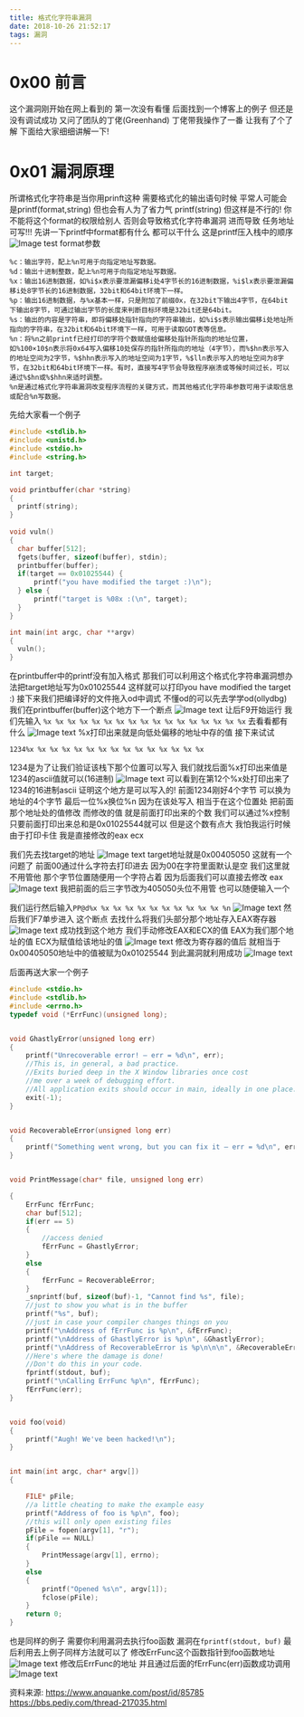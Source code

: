 ```yaml
---
title: 格式化字符串漏洞
date: 2018-10-26 21:52:17
tags: 漏洞
---
```

<strong><h1>0x00 前言</h1></strong>
这个漏洞刚开始在网上看到的 第一次没有看懂 后面找到一个博客上的例子 但还是没有调试成功 又问了团队的丁佬(Greenhand)
丁佬带我操作了一番 让我有了个了解 下面给大家细细讲解一下!
<strong><h1>0x01 漏洞原理</h1></strong>
所谓格式化字符串是当你用prinft这种 需要格式化的输出语句时候 平常人可能会是printf(format,string)
但也会有人为了省力气 printf(string) 但这样是不行的! 你不能将这个format的权限给别人 否则会导致格式化字符串漏洞 进而导致
任务地址可写!!!
先讲一下printf中format都有什么 都可以干什么
这是printf压入栈中的顺序
![Image test](https://p1.ssl.qhimg.com/t0163bde2c444318577.png)
format参数
```
%c：输出字符，配上%n可用于向指定地址写数据。
%d：输出十进制整数，配上%n可用于向指定地址写数据。
%x：输出16进制数据，如%i$x表示要泄漏偏移i处4字节长的16进制数据，%i$lx表示要泄漏偏移i处8字节长的16进制数据，32bit和64bit环境下一样。
%p：输出16进制数据，与%x基本一样，只是附加了前缀0x，在32bit下输出4字节，在64bit下输出8字节，可通过输出字节的长度来判断目标环境是32bit还是64bit。
%s：输出的内容是字符串，即将偏移处指针指向的字符串输出，如%i$s表示输出偏移i处地址所指向的字符串，在32bit和64bit环境下一样，可用于读取GOT表等信息。
%n：将%n之前printf已经打印的字符个数赋值给偏移处指针所指向的地址位置，如%100×10$n表示将0x64写入偏移10处保存的指针所指向的地址（4字节），而%$hn表示写入的地址空间为2字节，%$hhn表示写入的地址空间为1字节，%$lln表示写入的地址空间为8字节，在32bit和64bit环境下一样。有时，直接写4字节会导致程序崩溃或等候时间过长，可以通过%$hn或%$hhn来适时调整。
%n是通过格式化字符串漏洞改变程序流程的关键方式，而其他格式化字符串参数可用于读取信息或配合%n写数据。
```
先给大家看一个例子
```c++
#include <stdlib.h>
#include <unistd.h>
#include <stdio.h>
#include <string.h>

int target;

void printbuffer(char *string)
{ 
  printf(string);
}
 
void vuln()
{
  char buffer[512];
  fgets(buffer, sizeof(buffer), stdin);
  printbuffer(buffer);
  if(target == 0x01025544) {
      printf("you have modified the target :)\n");
  } else {
      printf("target is %08x :(\n", target);
  }
}

int main(int argc, char **argv)
{
  vuln();
}
```
在printbuffer中的printf没有加入格式 那我们可以利用这个格式化字符串漏洞想办法把target地址写为0x01025544 这样就可以打印you have modified the target :)
接下来我们把编译好的文件拖入od中调式 不懂od的可以先去学学od(ollydbg)
我们在printbuffer(buffer)这个地方下一个断点
![Image text](https://i.loli.net/2018/10/26/5bd32204b5542.png)
让后F9开始运行
我们先输入 ``%x %x %x %x %x %x %x %x %x %x %x %x %x %x %x %x %x`` 去看看都有什么
![Image text](https://i.loli.net/2018/10/26/5bd3225faed28.png)
%x打印出来就是向低处偏移的地址中存的值 接下来试试
```
1234%x %x %x %x %x %x %x %x %x %x %x %x %x %x %x
```
1234是为了让我们验证该栈下那个位置可以写入 我们就找后面%x打印出来值是1234的ascii值就可以(16进制)
![Image text](https://i.loli.net/2018/10/26/5bd322d16886a.png)
可以看到在第12个%x处打印出来了1234的16进制ascii 证明这个地方是可以写入的!
前面1234刚好4个字节 可以换为地址的4个字节 最后一位%x换位%n 因为在该处写入 相当于在这个位置处 把前面那个地址处的值修改 而修改的值
就是前面打印出来的个数 我们可以通过%x控制 只要前面打印出来总和是0x01025544就可以 但是这个数有点大 我怕我运行时候由于打印卡住 我是直接修改的eax ecx

我们先去找target的地址
![Image text](https://i.loli.net/2018/10/26/5bd3240170b5a.png)
target地址就是0x00405050 这就有一个问题了 前面00通过什么字符去打印进去 因为00在字符里面默认是空 我们这里就不用管他 那个字节位置随便用一个字符占着 因为后面我们可以直接去修改
eax
![Image text](https://i.loli.net/2018/10/26/5bd324b22c6be.png)
我把前面的后三字节改为405050头位不用管 也可以随便输入一个

我们运行然后输入``PP@d%x %x %x %x %x %x %x %x %x %x %x %n``
![Image text](https://i.loli.net/2018/10/26/5bd325a23a089.png)
然后我们F7单步进入 这个断点 去找什么将我们头部分那个地址存入EAX寄存器
![Image text](https://i.loli.net/2018/10/26/5bd3265905cdf.png)
成功找到这个地方 我们手动修改EAX和ECX的值 EAX为我们那个地址的值 ECX为赋值给该地址的值
![Image text](https://i.loli.net/2018/10/26/5bd326d534b55.png)
修改为寄存器的值后 就相当于0x00405050地址中的值被赋为0x01025544 到此漏洞就利用成功
![Image text](https://i.loli.net/2018/10/26/5bd3275c59970.png)

后面再送大家一个例子
```c++
#include <stdio.h>
#include <stdlib.h>
#include <errno.h>
typedef void (*ErrFunc)(unsigned long);


void GhastlyError(unsigned long err)
{
    printf("Unrecoverable error! – err = %d\n", err);
    //This is, in general, a bad practice.
    //Exits buried deep in the X Window libraries once cost
    //me over a week of debugging effort.
    //All application exits should occur in main, ideally in one place.
    exit(-1);
}


void RecoverableError(unsigned long err)
{
    printf("Something went wrong, but you can fix it – err = %d\n", err);
}


void PrintMessage(char* file, unsigned long err)

{
    ErrFunc fErrFunc;
    char buf[512];
    if(err == 5)
    {
        //access denied
        fErrFunc = GhastlyError;
    }
    else
    {
        fErrFunc = RecoverableError;
    }
    _snprintf(buf, sizeof(buf)-1, "Cannot find %s", file);
    //just to show you what is in the buffer
    printf("%s", buf);
    //just in case your compiler changes things on you
    printf("\nAddress of fErrFunc is %p\n", &fErrFunc);
    printf("\nAddress of GhastlyError is %p\n", &GhastlyError);
    printf("\nAddress of RecoverableError is %p\n\n\n", &RecoverableError);
    //Here's where the damage is done!
    //Don't do this in your code.
    fprintf(stdout, buf);
    printf("\nCalling ErrFunc %p\n", fErrFunc);
    fErrFunc(err);
}


void foo(void)
{
    printf("Augh! We've been hacked!\n");
}


int main(int argc, char* argv[])
{

    FILE* pFile;
    //a little cheating to make the example easy
    printf("Address of foo is %p\n", foo);
    //this will only open existing files
    pFile = fopen(argv[1], "r");
    if(pFile == NULL)
    {
        PrintMessage(argv[1], errno);
    }
    else
    {
        printf("Opened %s\n", argv[1]);
        fclose(pFile);
    }
    return 0;
}
```
也是同样的例子 需要你利用漏洞去执行foo函数 
漏洞在``fprintf(stdout, buf)``
最后利用去上例子同样方法就可以了 修改ErrFunc这个函数指针到foo函数地址
![Image text](https://i.loli.net/2018/10/26/5bd3294a385ce.png)
修改后ErrFunc的地址 并且通过后面的fErrFunc(err)函数成功调用
![Image text](https://i.loli.net/2018/10/26/5bd329e6c6631.png)

资料来源:
https://www.anquanke.com/post/id/85785
https://bbs.pediy.com/thread-217035.html